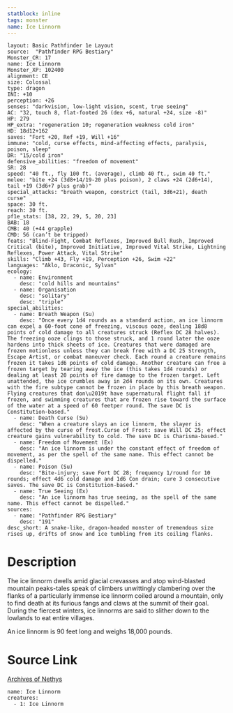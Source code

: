```yaml
---
statblock: inline
tags: monster
name: Ice Linnorm
---
```

```statblock
layout: Basic Pathfinder 1e Layout
source:  "Pathfinder RPG Bestiary"
Monster_CR: 17
name: Ice Linnorm
Monster_XP: 102400
alignment: CE
size: Colossal
type: dragon
INI: +10
perception: +26
senses: "darkvision, low-light vision, scent, true seeing"
AC: "32, touch 8, flat-footed 26 (dex +6, natural +24, size -8)"
HP: 279
HP_extra: "regeneration 10; regeneration weakness cold iron"
HD: 18d12+162
saves: "Fort +20, Ref +19, Will +16"
immune: "cold, curse effects, mind-affecting effects, paralysis, poison, sleep"
DR: "15/cold iron"
defensive_abilities: "freedom of movement"
SR: 28
speed: "40 ft., fly 100 ft. (average), climb 40 ft., swim 40 ft."
melee: "bite +24 (3d8+14/19-20 plus poison), 2 claws +24 (2d6+14), tail +19 (3d6+7 plus grab)"
special_attacks: "breath weapon, constrict (tail, 3d6+21), death curse"
space: 30 ft.
reach: 30 ft.
pf1e_stats: [38, 22, 29, 5, 20, 23]
BAB: 18
CMB: 40 (+44 grapple)
CMD: 56 (can’t be tripped)
feats: "Blind-Fight, Combat Reflexes, Improved Bull Rush, Improved Critical (bite), Improved Initiative, Improved Vital Strike, Lightning Reflexes, Power Attack, Vital Strike"
skills: "Climb +43, Fly +19, Perception +26, Swim +22"
languages: "Aklo, Draconic, Sylvan"
ecology:
  - name: Environment
    desc: "cold hills and mountains"
  - name: Organisation
    desc: "solitary"
    desc: "triple"
special_abilities:
  - name: Breath Weapon (Su)
    desc: "Once every 1d4 rounds as a standard action, an ice linnorm can expel a 60-foot cone of freezing, viscous ooze, dealing 18d8 points of cold damage to all creatures struck (Reflex DC 28 halves). The freezing ooze clings to those struck, and 1 round later the ooze hardens into thick sheets of ice. Creatures that were damaged are frozen motionless unless they can break free with a DC 25 Strength, Escape Artist, or combat maneuver check. Each round a creature remains frozen it takes 1d6 points of cold damage. Another creature can free a frozen target by tearing away the ice (this takes 1d4 rounds) or dealing at least 20 points of fire damage to the frozen target. Left unattended, the ice crumbles away in 2d4 rounds on its own. Creatures with the fire subtype cannot be frozen in place by this breath weapon. Flying creatures that don\u2019t have supernatural flight fall if frozen, and swimming creatures that are frozen rise toward the surface of the water at a speed of 60 feetper round. The save DC is Constitution-based."
  - name: Death Curse (Su)
    desc: "When a creature slays an ice linnorm, the slayer is affected by the curse of frost.Curse of Frost: save Will DC 25; effect creature gains vulnerability to cold. The save DC is Charisma-based."
  - name: Freedom of Movement (Ex)
    desc: "An ice linnorm is under the constant effect of freedom of movement, as per the spell of the same name. This effect cannot be dispelled."
  - name: Poison (Su)
    desc: "Bite-injury; save Fort DC 28; frequency 1/round for 10 rounds; effect 4d6 cold damage and 1d6 Con drain; cure 3 consecutive saves. The save DC is Constitution-based."
  - name: True Seeing (Ex)
    desc: "An ice linnorm has true seeing, as the spell of the same name. This effect cannot be dispelled."
sources:
  - name: "Pathfinder RPG Bestiary"
    desc: "191"
desc_short: A snake-like, dragon-headed monster of tremendous size rises up, drifts of snow and ice tumbling from its coiling flanks.
```
# Description
The ice linnorm dwells amid glacial crevasses and atop wind-blasted mountain peaks-tales speak of climbers unwittingly clambering over the flanks of a particularly immense ice linnorm coiled around a mountain, only to find death at its furious fangs and claws at the summit of their goal. During the fiercest winters, ice linnorms are said to slither down to the lowlands to eat entire villages.

An ice linnorm is 90 feet long and weighs 18,000 pounds.
# Source Link
[Archives of Nethys](https://aonprd.com/MonsterDisplay.aspx?ItemName=Ice%20Linnorm)
```encounter-table
name: Ice Linnorm
creatures:
  - 1: Ice Linnorm
```

